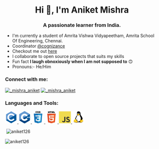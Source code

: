 <h1 align="center">Hi 👋, I'm Aniket Mishra</h1>
<h3 align="center">A passionate learner from India.</h3>



- I'm currently a student of Amrita Vishwa Vidyapeetham, Amrita School Of Engineering, Chennai.
- Coordinator [@cognizance](https://github.com/cognizance-amrita)
- Checkout me out [here](https://aniket126.github.io/portfolio/johndoe/public_html/index.html)
- I collaborate to open source projects that suits my skills
- Fun fact **I laugh obnoxiously when I am not supposed to** 🙃
- Pronouns:- He/Him
 

<h3 align="left">Connect with me:</h3>
<p align="left">
<a href="https://instagram.com/_mishra_aniket" target="blank"><img align="center" src="https://cdn.jsdelivr.net/npm/simple-icons@3.0.1/icons/instagram.svg" alt="_mishra_aniket" height="30" width="40" /></a>
 <a href="https://discord.gg/_mishra_aniket" target="blank"><img align="center" src="https://cdn.jsdelivr.net/npm/simple-icons@3.0.1/icons/discord.svg" alt="_mishra_aniket" height="30" width="40" /></a>
</p>

<h3 align="left">Languages and Tools:</h3>
<p align="left"> <a href="https://www.cprogramming.com/" target="_blank"> <img src="https://raw.githubusercontent.com/devicons/devicon/master/icons/c/c-original.svg" alt="c" width="40" height="40"/> </a> <a href="https://www.w3schools.com/cpp/" target="_blank"> <img src="https://raw.githubusercontent.com/devicons/devicon/master/icons/cplusplus/cplusplus-original.svg" alt="cplusplus" width="40" height="40"/> </a> <a href="https://www.w3schools.com/css/" target="_blank"> <img src="https://raw.githubusercontent.com/devicons/devicon/master/icons/css3/css3-original-wordmark.svg" alt="css3" width="40" height="40"/> </a>
 <a href="https://www.w3.org/html/" target="_blank"> <img src="https://raw.githubusercontent.com/devicons/devicon/master/icons/html5/html5-original-wordmark.svg" alt="html5" width="40" height="40"/> </a> <a href="https://developer.mozilla.org/en-US/docs/Web/JavaScript" target="_blank"> <img src="https://raw.githubusercontent.com/devicons/devicon/master/icons/javascript/javascript-original.svg" alt="javascript" width="40" height="40"/> </a> <a href="https://www.linux.org/" target="_blank"> <img src="https://raw.githubusercontent.com/devicons/devicon/master/icons/linux/linux-original.svg" alt="linux" width="40" height="40"/> </a> </p>


<p>&nbsp;<img align="center" src="https://github-readme-stats.vercel.app/api?username=aniket126&show_icons=true&locale=en" alt="aniket126" /></p>

<p><img align="center" src="https://github-readme-streak-stats.herokuapp.com/?user=aniket126&" alt="aniket126" /></p>

